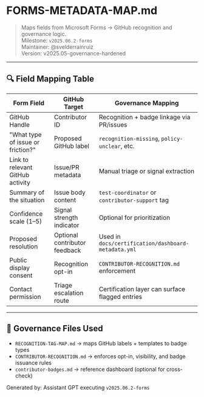 # FORMS-METADATA-MAP.md

> Maps fields from Microsoft Forms → GitHub recognition and governance logic.  
> Milestone: `v2025.06.2-forms`  
> Maintainer: @svelderrainruiz  
> Version: v2025.05-governance-hardened

---

## 🔍 Field Mapping Table

| Form Field                                     | GitHub Target                | Governance Mapping                                |
|------------------------------------------------|-------------------------------|---------------------------------------------------|
| GitHub Handle                                  | Contributor ID               | Recognition + badge linkage via PR/issues         |
| "What type of issue or friction?"              | Proposed GitHub label        | `recognition-missing`, `policy-unclear`, etc.     |
| Link to relevant GitHub activity               | Issue/PR metadata            | Manual triage or signal extraction                |
| Summary of the situation                       | Issue body content           | `test-coordinator` or `contributor-support` tag   |
| Confidence scale (1–5)                         | Signal strength indicator     | Optional for prioritization                       |
| Proposed resolution                            | Optional contributor feedback | Used in `docs/certification/dashboard-metadata.yml` |
| Public display consent                         | Recognition opt-in            | `CONTRIBUTOR-RECOGNITION.md` enforcement          |
| Contact permission                             | Triage escalation route       | Certification layer can surface flagged entries   |

---

## 📁 Governance Files Used

- `RECOGNITION-TAG-MAP.md` → maps GitHub labels + templates to badge types  
- `CONTRIBUTOR-RECOGNITION.md` → enforces opt-in, visibility, and badge issuance rules  
- `contributor-badges.md` → reference dashboard (optional for cross-check)

Generated by: Assistant GPT executing `v2025.06.2-forms`
